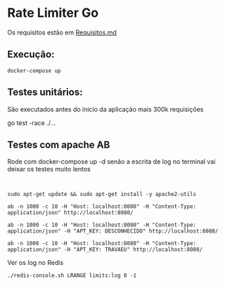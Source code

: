 # Rate Limiter Go

Os requisitos estão em [Requisitos.md](Requisitos.md)

## Execução:

`docker-compose up`

## Testes unitários:

São executados antes do inicío da aplicação mais 300k requisições 

go test -race  ./...

## Testes com apache AB

Rode com docker-compose up -d senão a escrita de log no terminal vai deixar os testes muito lentos
```


sudo apt-get update && sudo apt-get install -y apache2-utils

ab -n 1000 -c 10 -H "Host: localhost:8080" -H "Content-Type: application/json" http://localhost:8080/

ab -n 1000 -c 10 -H "Host: localhost:8080" -H "Content-Type: application/json" -H "APT_KEY: DESCONHECIDO" http://localhost:8080/

ab -n 1000 -c 10 -H "Host: localhost:8080" -H "Content-Type: application/json" -H "APT_KEY: TRAVAEU" http://localhost:8080/
```

Ver os log no Redis

`
./redis-console.sh
LRANGE limits:log 0 -1
`